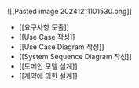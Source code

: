 ![[Pasted image 20241211101530.png]]

- [[요구사항 도출]]
- [[Use Case 작성]]
- [[Use Case Diagram 작성]]
- [[System Sequence Diagram 작성]]
- [[도메인 모델 설계]]
- [[계약에 의한 설계]]